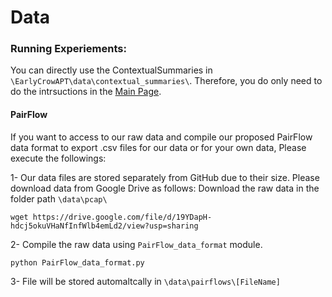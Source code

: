 # Data

### Running Experiements:

You can directly use the ContextualSummaries in `\EarlyCrowAPT\data\contextual_summaries\`. Therefore, you do only need to do the intrsuctions in the <a href="https://gitfront.io/r/user-8496580/tRoT9bsPi6hi/EarlyCrowAPT/">Main Page</a>. 

#### PairFlow
If you want to access to our raw data and compile our proposed PairFlow data format to export .csv files for our data or for your own data, Please execute the followings:

1- Our data files are stored separately from GitHub due to their size. Please download data from Google Drive as follows:
 Download the raw data in the folder path `\data\pcap\`

```wget https://drive.google.com/file/d/19YDapH-hdcj5okuVHaNfInfWlb4emLd2/view?usp=sharing```

2- Compile the raw data using `PairFlow_data_format` module.

``` python PairFlow_data_format.py ``` 

3- File will be stored automaltcally in `\data\pairflows\[FileName]`





